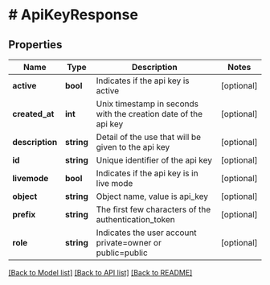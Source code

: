 # # ApiKeyResponse

## Properties

Name | Type | Description | Notes
------------ | ------------- | ------------- | -------------
**active** | **bool** | Indicates if the api key is active | [optional]
**created_at** | **int** | Unix timestamp in seconds with the creation date of the api key | [optional]
**description** | **string** | Detail of the use that will be given to the api key | [optional]
**id** | **string** | Unique identifier of the api key | [optional]
**livemode** | **bool** | Indicates if the api key is in live mode | [optional]
**object** | **string** | Object name, value is api_key | [optional]
**prefix** | **string** | The first few characters of the authentication_token | [optional]
**role** | **string** | Indicates the user account private&#x3D;owner or public&#x3D;public | [optional]

[[Back to Model list]](../../README.md#models) [[Back to API list]](../../README.md#endpoints) [[Back to README]](../../README.md)
